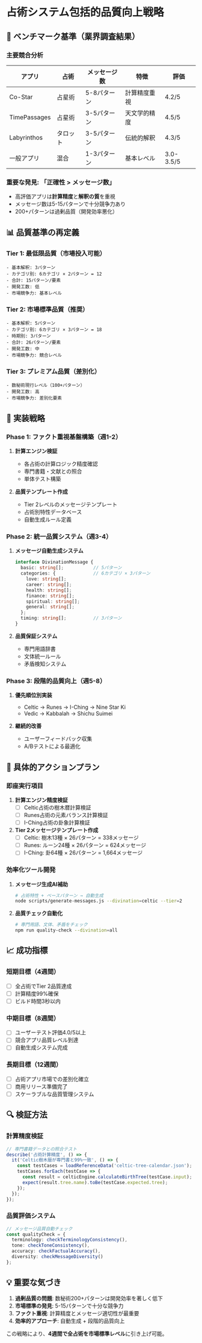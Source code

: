 # 占術システム包括的品質向上戦略

## 🎯 ベンチマーク基準（業界調査結果）

### 主要競合分析
| アプリ | 占術 | メッセージ数 | 特徴 | 評価 |
|--------|------|-------------|------|------|
| Co-Star | 占星術 | 5-8パターン | 計算精度重視 | 4.2/5 |
| TimePassages | 占星術 | 3-5パターン | 天文学的精度 | 4.5/5 |
| Labyrinthos | タロット | 3-5パターン | 伝統的解釈 | 4.3/5 |
| 一般アプリ | 混合 | 1-3パターン | 基本レベル | 3.0-3.5/5 |

### **重要な発見: 「正確性 > メッセージ数」**
- 高評価アプリは**計算精度**と**解釈の質**を重視
- メッセージ数は5-15パターンで十分競争力あり
- 200+パターンは過剰品質（開発効率悪化）

## 📊 品質基準の再定義

### Tier 1: 最低限品質（市場投入可能）
```
- 基本解釈: 3パターン
- カテゴリ別: 6カテゴリ × 2パターン = 12
- 合計: 15パターン/要素
- 開発工数: 低
- 市場競争力: 基本レベル
```

### Tier 2: 市場標準品質（推奨）
```
- 基本解釈: 5パターン  
- カテゴリ別: 6カテゴリ × 3パターン = 18
- 時期別: 3パターン
- 合計: 26パターン/要素
- 開発工数: 中
- 市場競争力: 競合レベル
```

### Tier 3: プレミアム品質（差別化）
```
- 数秘術現行レベル（100+パターン）
- 開発工数: 高
- 市場競争力: 差別化要素
```

## 🔧 実装戦略

### Phase 1: ファクト重視基盤構築（週1-2）
1. **計算エンジン検証**
   - 各占術の計算ロジック精度確認
   - 専門書籍・文献との照合
   - 単体テスト構築

2. **品質テンプレート作成**
   - Tier 2レベルのメッセージテンプレート
   - 占術別特性データベース
   - 自動生成ルール定義

### Phase 2: 統一品質システム（週3-4）
1. **メッセージ自動生成システム**
   ```typescript
   interface DivinationMessage {
     basic: string[];           // 5パターン
     categories: {              // 6カテゴリ × 3パターン
       love: string[];
       career: string[];
       health: string[];
       finance: string[];
       spiritual: string[];
       general: string[];
     };
     timing: string[];          // 3パターン
   }
   ```

2. **品質保証システム**
   - 専門用語辞書
   - 文体統一ルール
   - 矛盾検知システム

### Phase 3: 段階的品質向上（週5-8）
1. **優先順位別実装**
   - Celtic → Runes → I-Ching → Nine Star Ki
   - Vedic → Kabbalah → Shichu Suimei

2. **継続的改善**
   - ユーザーフィードバック収集
   - A/Bテストによる最適化

## 🚀 具体的アクションプラン

### 即座実行項目
1. **計算エンジン精度検証**
   - [ ] Celtic占術の樹木暦計算検証
   - [ ] Runes占術の元素バランス計算検証
   - [ ] I-Ching占術の卦象計算検証

2. **Tier 2メッセージテンプレート作成**
   - [ ] Celtic: 樹木13種 × 26パターン = 338メッセージ
   - [ ] Runes: ルーン24種 × 26パターン = 624メッセージ
   - [ ] I-Ching: 卦64種 × 26パターン = 1,664メッセージ

### 効率化ツール開発
1. **メッセージ生成AI補助**
   ```bash
   # 占術特性 + ベースパターン → 自動生成
   node scripts/generate-messages.js --divination=celtic --tier=2
   ```

2. **品質チェック自動化**
   ```bash
   # 専門用語、文体、矛盾をチェック
   npm run quality-check --divination=all
   ```

## 📈 成功指標

### 短期目標（4週間）
- [ ] 全占術でTier 2品質達成
- [ ] 計算精度99%確保
- [ ] ビルド時間3秒以内

### 中期目標（8週間）
- [ ] ユーザーテスト評価4.0/5以上
- [ ] 競合アプリ品質レベル到達
- [ ] 自動生成システム完成

### 長期目標（12週間）
- [ ] 占術アプリ市場での差別化確立
- [ ] 商用リリース準備完了
- [ ] スケーラブルな品質管理システム

## 🔍 検証方法

### 計算精度検証
```typescript
// 専門書籍データとの照合テスト
describe('占術計算精度', () => {
  it('Celtic樹木暦が専門書と99%一致', () => {
    const testCases = loadReferenceData('celtic-tree-calendar.json');
    testCases.forEach(testCase => {
      const result = celticEngine.calculateBirthTree(testCase.input);
      expect(result.tree.name).toBe(testCase.expected.tree);
    });
  });
});
```

### 品質評価システム
```typescript
// メッセージ品質自動チェック
const qualityCheck = {
  terminology: checkTerminologyConsistency(),
  tone: checkToneConsistency(),
  accuracy: checkFactualAccuracy(),
  diversity: checkMessageDiversity()
};
```

## 💡 重要な気づき

1. **過剰品質の問題**: 数秘術200+パターンは開発効率を著しく低下
2. **市場標準の発見**: 5-15パターンで十分な競争力
3. **ファクト重視**: 計算精度とメッセージ適切性が最重要
4. **効率的アプローチ**: 自動生成 + 段階的品質向上

この戦略により、**4週間で全占術を市場標準レベル**に引き上げ可能。